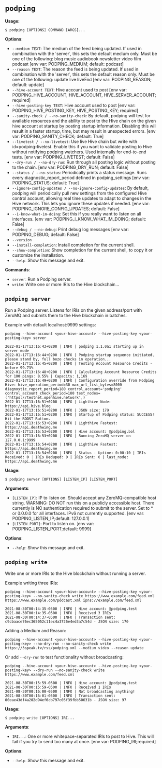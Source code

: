 # `podping`

**Usage**:

```console
$ podping [OPTIONS] COMMAND [ARGS]...
```

**Options**:

* `--medium TEXT`: The medium of the feed being updated. If used in combination with the 'server', this sets the default medium only. Must be one of the following: blog music audiobook newsletter video film podcast  [env var: PODPING_MEDIUM; default: podcast]
* `--reason TEXT`: The reason the feed is being updated. If used in combination with the 'server', this sets the default reason only. Must be one of the following: update live liveEnd  [env var: PODPING_REASON; default: update]
* `--hive-account TEXT`: Hive account used to post  [env var: PODPING_HIVE_ACCOUNT, HIVE_ACCOUNT, HIVE_SERVER_ACCOUNT; required]
* `--hive-posting-key TEXT`: Hive account used to post  [env var: PODPING_HIVE_POSTING_KEY, HIVE_POSTING_KEY; required]
* `--sanity-check / --no-sanity-check`: By default, podping will test for available resources and the ability to post to the Hive chain on the given hive account at startup by posting startup information. Disabling this will result in a faster startup, time, but may result in unexpected errors.  [env var: PODPING_SANITY_CHECK; default: True]
* `--livetest / --no-livetest`: Use live Hive chain but write with id=podping-livetest. Enable this if you want to validate posting to Hive without notifying podping watchers. Used internally for end-to-end tests.  [env var: PODPING_LIVETEST; default: False]
* `--dry-run / --no-dry-run`: Run through all posting logic without posting to the chain.  [env var: PODPING_DRY_RUN; default: False]
* `--status / --no-status`: Periodically prints a status message. Runs every diagnostic_report_period defined in podping_settings  [env var: PODPING_STATUS; default: True]
* `--ignore-config-updates / --no-ignore-config-updates`: By default, podping will periodically pull new settings from the configured Hive control account, allowing real time updates to adapt to changes in the Hive network. This lets you ignore these updates if needed.  [env var: PODPING_IGNORE_CONFIG_UPDATES; default: False]
* `--i-know-what-im-doing`: Set this if you really want to listen on all interfaces.  [env var: PODPING_I_KNOW_WHAT_IM_DOING; default: False]
* `--debug / --no-debug`: Print debug log messages  [env var: PODPING_DEBUG; default: False]
* `--version`
* `--install-completion`: Install completion for the current shell.
* `--show-completion`: Show completion for the current shell, to copy it or customize the installation.
* `--help`: Show this message and exit.

**Commands**:

* `server`: Run a Podping server.
* `write`: Write one or more IRIs to the Hive blockchain...

## `podping server`

Run a Podping server.  Listens for IRIs on the given address/port with ZeroMQ and
submits them to the Hive blockchain in batches.

Example with default localhost:9999 settings:
```
podping --hive-account <your-hive-account> --hive-posting-key <your-posting-key> server

2022-01-17T13:16:43+0200 | INFO | podping 1.1.0a1 starting up in server mode
2022-01-17T13:16:44+0200 | INFO | Podping startup sequence initiated, please stand by, full bozo checks in operation...
2022-01-17T13:16:45+0200 | INFO | Testing Account Resource Credits - before 99.73%
2022-01-17T13:16:48+0200 | INFO | Calculating Account Resource Credits for 100 pings: 8.55% | Capacity: 1,169
2022-01-17T13:16:49+0200 | INFO | Configuration override from Podping Hive: hive_operation_period=30 max_url_list_bytes=8000 diagnostic_report_period=180 control_account='podping' control_account_check_period=180 test_nodes=('https://testnet.openhive.network',)
2022-01-17T13:16:51+0200 | INFO | Lighthive Node: https://api.hive.blog
2022-01-17T13:16:51+0200 | INFO | JSON size: 179
2022-01-17T13:16:51+0200 | INFO | Startup of Podping status: SUCCESS! Hit the BOOST Button.
2022-01-17T13:16:53+0200 | INFO | Lighthive Fastest: https://api.deathwing.me
2022-01-17T13:16:53+0200 | INFO | Hive account: @podping.bol
2022-01-17T13:16:53+0200 | INFO | Running ZeroMQ server on 127.0.0.1:9999
2022-01-17T13:16:54+0200 | INFO | Lighthive Fastest: https://api.deathwing.me
2022-01-17T13:16:54+0200 | INFO | Status - Uptime: 0:00:10 | IRIs Received: 0 | IRIs Deduped: 0 | IRIs Sent: 0 | last_node: https://api.deathwing.me
```

**Usage**:

```console
$ podping server [OPTIONS] [LISTEN_IP] [LISTEN_PORT]
```

**Arguments**:

* `[LISTEN_IP]`: IP to listen on. Should accept any ZeroMQ-compatible host string. WARNING: DO NOT run this on a publicly accessible host. There currently is NO authentication required to submit to the server. Set to * or 0.0.0.0 for all interfaces. IPv6 not currently supported.  [env var: PODPING_LISTEN_IP;default: 127.0.0.1]
* `[LISTEN_PORT]`: Port to listen on.  [env var: PODPING_LISTEN_PORT;default: 9999]

**Options**:

* `--help`: Show this message and exit.

## `podping write`

Write one or more IRIs to the Hive blockchain without running a server.


Example writing three IRIs:
```
podping --hive-account <your-hive-account> --hive-posting-key <your-posting-key> --no-sanity-check write https://www.example.com/feed.xml https://www.example.com/pódcast.xml ipns://example.com/feed.xml

2021-08-30T00:14:35-0500 | INFO | Hive account: @podping.test
2021-08-30T00:14:35-0500 | INFO | Received 3 IRIs
2021-08-30T00:14:37-0500 | INFO | Transaction sent: c9cbaace76ec365052c11ec4a3726e4ed3a7c54d - JSON size: 170
```

Adding a Medium and Reason:
```
podping --hive-account <your-hive-account> --hive-posting-key <your-posting-key> --no-dry-run --no-sanity-check write https://3speak.tv/rss/podping.xml --medium video --reason update
```


Or add `--dry-run` to test functionality without broadcasting:
```
podping --hive-account <your-hive-account> --hive-posting-key <your-posting-key> --dry-run --no-sanity-check write https://www.example.com/feed.xml

2021-08-30T00:15:59-0500 | INFO | Hive account: @podping.test
2021-08-30T00:15:59-0500 | INFO | Received 1 IRIs
2021-08-30T00:16:00-0500 | INFO | Not broadcasting anything!
2021-08-30T00:16:01-0500 | INFO | Transaction sent: 00eae43df4a202d94ef6cb797c05f39fbb50631b - JSON size: 97
```

**Usage**:

```console
$ podping write [OPTIONS] IRI...
```

**Arguments**:

* `IRI...`: One or more whitepace-separated IRIs to post to Hive. This will fail if you try to send too many at once.  [env var: PODPING_IRI;required]

**Options**:

* `--help`: Show this message and exit.
